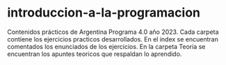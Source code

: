 # introduccion-a-la-programacion
Contenidos prácticos de Argentina Programa 4.0 año 2023.
Cada carpeta contiene los ejercicios practicos desarrollados. 
En el index se encuentran comentados los enunciados de los ejercicios.
En la carpeta Teoria se encuentran los apuntes teoricos que respaldan lo aprendido.

